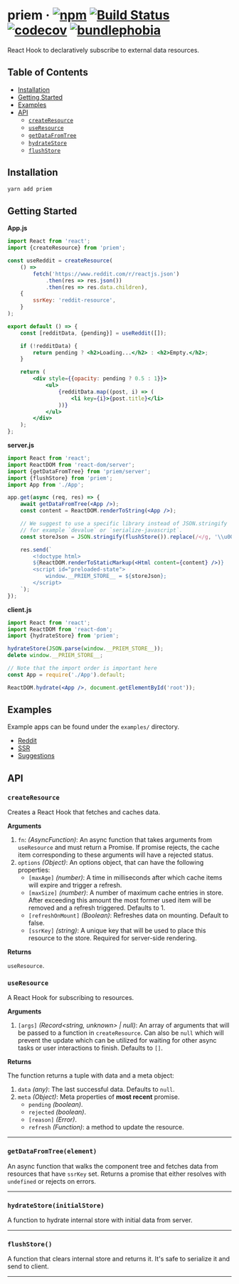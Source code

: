 # priem · [![npm][1]][2] [![Build Status][3]][4] [![codecov][5]][6] [![bundlephobia][7]][8]

React Hook to declaratively subscribe to external data resources.

## Table of Contents

-   [Installation](#installation)
-   [Getting Started](#getting-started)
-   [Examples](#examples)
-   [API](#api)
    -   [`createResource`](#createresource)
    -   [`useResource`](#useresource)
    -   [`getDataFromTree`](#getdatafromtreecomponent)
    -   [`hydrateStore`](#hydratestoreinitialstore)
    -   [`flushStore`](#flishstore)

## Installation

```bash
yarn add priem
```

## Getting Started

**App.js**

```jsx
import React from 'react';
import {createResource} from 'priem';

const useReddit = createResource(
    () =>
        fetch('https://www.reddit.com/r/reactjs.json')
            .then(res => res.json())
            .then(res => res.data.children),
    {
        ssrKey: 'reddit-resource',
    }
);

export default () => {
    const [redditData, {pending}] = useReddit([]);

    if (!redditData) {
        return pending ? <h2>Loading...</h2> : <h2>Empty.</h2>;
    }

    return (
        <div style={{opacity: pending ? 0.5 : 1}}>
            <ul>
                {redditData.map((post, i) => (
                    <li key={i}>{post.title}</li>
                ))}
            </ul>
        </div>
    );
};
```

**server.js**

```jsx
import React from 'react';
import ReactDOM from 'react-dom/server';
import {getDataFromTree} from 'priem/server';
import {flushStore} from 'priem';
import App from './App';

app.get(async (req, res) => {
    await getDataFromTree(<App />);
    const content = ReactDOM.renderToString(<App />);

    // We suggest to use a specific library instead of JSON.stringify
    // for example `devalue` or `serialize-javascript`.
    const storeJson = JSON.stringify(flushStore()).replace(/</g, '\\u003c');

    res.send(`
        <!doctype html>
        ${ReactDOM.renderToStaticMarkup(<Html content={content} />)}
        <script id="preloaded-state">
            window.__PRIEM_STORE__ = ${storeJson};
        </script>
    `);
});
```

**client.js**

```jsx
import React from 'react';
import ReactDOM from 'react-dom';
import {hydrateStore} from 'priem';

hydrateStore(JSON.parse(window.__PRIEM_STORE__));
delete window.__PRIEM_STORE__;

// Note that the import order is important here
const App = require('./App').default;

ReactDOM.hydrate(<App />, document.getElementById('root'));
```

## Examples

Example apps can be found under the `examples/` directory.

-   [Reddit](https://github.com/Vlad-Zhukov/priem/tree/master/examples/reddit)
-   [SSR](https://github.com/Vlad-Zhukov/priem/tree/master/examples/ssr)
-   [Suggestions](https://github.com/Vlad-Zhukov/priem/tree/master/examples/suggestions)

## API

### `createResource`

Creates a React Hook that fetches and caches data.

**Arguments**

1.  `fn`: _(AsyncFunction)_: An async function that takes arguments from `useResource` and must return a Promise. If
    promise rejects, the cache item corresponding to these arguments will have a rejected status.
2.  `options` _(Object)_: An options object, that can have the following properties:
    -   `[maxAge]` _(number)_: A time in milliseconds after which cache items will expire and trigger a refresh.
    -   `[maxSize]` _(number)_: A number of maximum cache entries in store. After exceeding this amount the most former
        used item will be removed and a refresh triggered. Defaults to 1.
    -   `[refreshOnMount]` _(Boolean)_: Refreshes data on mounting. Default to false.
    -   `[ssrKey]` _(string)_: A unique key that will be used to place this resource to the store. Required for
        server-side rendering.

**Returns**

`useResource`.

### `useResource`

A React Hook for subscribing to resources.

**Arguments**

1.  `[args]` _(Record<string, unknown> | null)_: An array of arguments that will be passed to a function in
    `createResource`. Can also be `null` which will prevent the update which can be utilized for waiting for other async
    tasks or user interactions to finish. Defaults to `[]`.

**Returns**

The function returns a tuple with data and a meta object:

1.  `data` _(any)_: The last successful data. Defaults to `null`.
2.  `meta` _(Object)_: Meta properties of **most recent** promise.
    -   `pending` _(boolean)_.
    -   `rejected` _(boolean)_.
    -   `[reason]` _(Error)_.
    -   `refresh` _(Function)_: a method to update the resource.

---

### `getDataFromTree(element)`

An async function that walks the component tree and fetches data from resources that have `ssrKey` set. Returns a
promise that either resolves with `undefined` or rejects on errors.

---

### `hydrateStore(initialStore)`

A function to hydrate internal store with initial data from server.

---

### `flushStore()`

A function that clears internal store and returns it. It's safe to serialize it and send to client.

---

[1]: https://img.shields.io/npm/v/priem.svg
[2]: https://npm.im/priem
[3]: https://travis-ci.com/vlad-zhukov/priem.svg?branch=master
[4]: https://travis-ci.com/vlad-zhukov/priem
[5]: https://codecov.io/gh/vlad-zhukov/priem/branch/master/graph/badge.svg
[6]: https://codecov.io/gh/vlad-zhukov/priem
[7]: https://img.shields.io/bundlephobia/minzip/priem.svg
[8]: https://bundlephobia.com/result?p=priem
